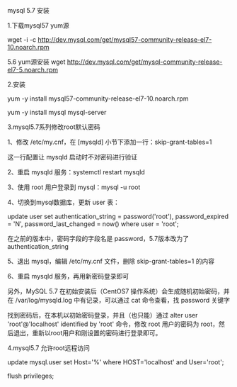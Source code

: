 mysql 5.7 安装

1.下载mysql57 yum源

wget -i -c http://dev.mysql.com/get/mysql57-community-release-el7-10.noarch.rpm

   5.6 yum源安装 
      wget http://dev.mysql.com/get/mysql-community-release-el7-5.noarch.rpm

2.安装

yum -y install mysql57-community-release-el7-10.noarch.rpm  

yum -y install mysql mysql-server

3.mysql5.7系列修改root默认密码

   1、修改 /etc/my.cnf，在 [mysqld] 小节下添加一行：skip-grant-tables=1

   这一行配置让 mysqld 启动时不对密码进行验证

   2、重启 mysqld 服务：systemctl restart mysqld

   3、使用 root 用户登录到 mysql：mysql -u root 

   4、切换到mysql数据库，更新 user 表：

   update user set authentication_string = password('root'), password_expired = 'N', password_last_changed = now() where user = 'root';

   在之前的版本中，密码字段的字段名是 password，5.7版本改为了 authentication_string
 
   5、退出 mysql，编辑 /etc/my.cnf 文件，删除 skip-grant-tables=1 的内容

   6、重启 mysqld 服务，再用新密码登录即可

 

   另外，MySQL 5.7 在初始安装后（CentOS7 操作系统）会生成随机初始密码，并在 /var/log/mysqld.log 中有记录，可以通过 cat 命令查看，找 password 关键字

  找到密码后，在本机以初始密码登录，并且（也只能）通过 alter user 'root'@'localhost' identified by 'root' 命令，修改 root 用户的密码为 root，然后退出，重新以root用户和刚设置的密码进行登录即可。

4.mysql5.7 允许root远程访问

update mysql.user set Host='%' where HOST='localhost' and User='root';
  
flush privileges;





